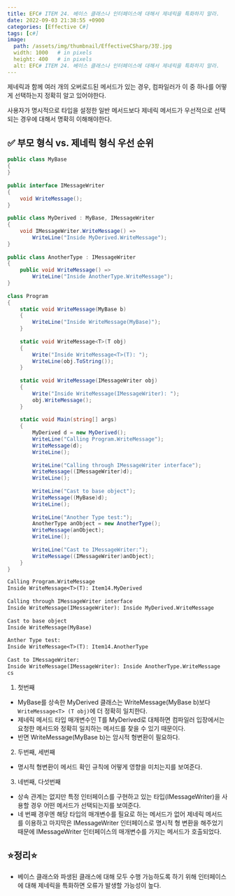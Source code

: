 ```yaml
---
title: EFC# ITEM 24. 베이스 클래스나 인터페이스에 대해서 제네릭을 특화하지 말라.
date: 2022-09-03 21:38:55 +0900
categories: [Effective C#]
tags: [c#]
image:
  path: /assets/img/thumbnail/EffectiveCSharp/3장.jpg
  width: 1000   # in pixels
  height: 400   # in pixels
  alt: EFC# ITEM 24. 베이스 클래스나 인터페이스에 대해서 제네릭을 특화하지 말라.
---
```


제네릭과 함께 여러 개의 오버로드된 메서드가 있는 경우, 컴파일러가 이 중 하나를 어떻게 선택하는지 정확히 알고 있어야한다. 

사용자가 명시적으로 타입을 설정한 일반 메서드보다 제네릭 메서드가 우선적으로 선택되는 경우에 대해서 명확히 이해해야한다.

## ✅ 부모 형식 vs. 제네릭 형식 우선 순위
```csharp
public class MyBase
{
}
 
public interface IMessageWriter
{
    void WriteMessage();
}
 
public class MyDerived : MyBase, IMessageWriter
{
    void IMessageWriter.WriteMessage() =>
        WriteLine("Inside MyDerived.WriteMessage");
}
 
public class AnotherType : IMessageWriter
{
    public void WriteMessage() =>
        WriteLine("Inside AnotherType.WriteMessage");
}
 
class Program
{
    static void WriteMessage(MyBase b)
    {
        WriteLine("Inside WriteMessage(MyBase)");
    }
 
    static void WriteMessage<T>(T obj)
    {
        Write("Inside WriteMessage<T>(T): ");
        WriteLine(obj.ToString());
    }
 
    static void WriteMessage(IMessageWriter obj)
    {
        Write("Inside WriteMessage(IMessageWriter): ");
        obj.WriteMessage();
    }
 
    static void Main(string[] args)
    {
        MyDerived d = new MyDerived();
        WriteLine("Calling Program.WriteMessage");
        WriteMessage(d);
        WriteLine();
 
        WriteLine("Calling through IMessageWriter interface");
        WriteMessage((IMessageWriter)d);
        WriteLine();
 
        WriteLine("Cast to base object");
        WriteMessage((MyBase)d);
        WriteLine();
 
        WriteLine("Another Type test:");
        AnotherType anObject = new AnotherType();
        WriteMessage(anObject);
        WriteLine();
 
        WriteLine("Cast to IMessageWriter:");
        WriteMessage((IMessageWriter)anObject);
    }
}
```

```txt
Calling Program.WriteMessage
Inside WriteMessage<T>(T): Item14.MyDerived
 
Calling through IMessageWriter interface
Inside WriteMessage(IMessageWriter): Inside MyDerived.WriteMessage
 
Cast to base object
Inside WriteMessage(MyBase)
 
Anther Type test:
Inside WriteMessage<T>(T): Item14.AnotherType
 
Cast to IMessageWriter:
Inside WriteMessage(IMessageWriter): Inside AnotherType.WriteMessage
cs
```
1. 첫번째
  - MyBase를 상속한 MyDerived 클래스는 WriteMessage(MyBase b)보다 `WriteMessage<T> (T obj)`에 더 정확히 일치한다.
  - 제네릭 메서드 타입 매개변수인 T를 MyDerived로 대체하면 컴파일러 입장에서는 요청한 메서드와 정확히 일치하는 메서드를 찾을 수 있기 때문이다.
  - 반면 WriteMessage(MyBase b)는 암시적 형변환이 필요하다.

2. 두번째, 세번째
  - 명시적 형변환이 메서드 확인 규칙에 어떻게 영향을 미치는지를 보여준다. 

3. 네번째, 다섯번째
  - 상속 관계는 없지만 특정 인터페이스를 구현하고 있는 타입(IMessageWriter)을 사용할 경우 어떤 메서드가 선택되는지를 보여준다. 
  - 네 번째 경우엔 해당 타입의 매개변수를 필요로 하는 메서드가 없어 제네릭 메서드를 이용하고 마지막은 IMessageWriter 인터페이스로 명시적 형 변환을 해주었기 때문에 IMessageWriter 인터페이스의 매개변수를 가지는 메서드가 호출되었다.


## ⭐정리⭐
- 베이스 클래스와 파생된 클래스에 대해 모두 수행 가능하도록 하기 위해 인터페이스에 대해 제네릭을 특화하면 오류가 발생할 가능성이 높다.
